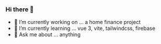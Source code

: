 ### Hi there 👋


- 🔭 I’m currently working on ... a home finance project
- 🌱 I’m currently learning ... vue 3, vite, tailwindcss, firebase
- 💬 Ask me about ... anything
